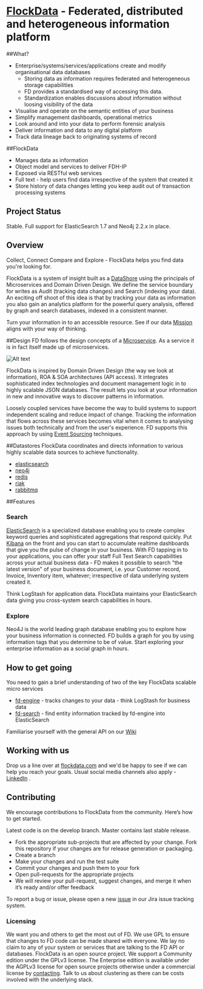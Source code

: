 [FlockData](http://FlockData.com) - Federated, distributed and heterogeneous information platform   
===========

##What?
* Enterprise/systems/services/applications create and modify organisational data databases
  * Storing data as information requires federated and heterogeneous storage capabilities
  * FD provides a standardised way of accessing this data.
  * Standardization enables discussions about information without loosing visibility of the data
* Visualise and operate on the semantic entities of your business
* Simplify management dashboards, operational metrics 
* Look around and into your data to perform forensic analysis
* Deliver information and data to any digital platform
* Track data lineage back to originating systems of record

##FlockData
* Manages data as information
* Object model and services to deliver FDH-IP
* Exposed via RESTful web services 
* Full text - help users find data irrespective of the system that created it
* Store history of data changes letting you keep audit out of transaction processing systems 

## Project Status
Stable. Full support for ElasticSearch 1.7 and Neo4j 2.2.x in place. 

## Overview
Collect, Connect Compare and Explore  - FlockData helps you find data you're looking for.

FlockData is a system of insight built as a [DataShore](http://martinfowler.com/bliki/DataLake.html) using the principals of Microservices and Domain Driven Design. We define the service boundary for writes as Audit (tracking data changes) and Search (indexing your data). An exciting off shoot of this idea is that by tracking your data as information you also gain an analytics platform for the powerful query analysis, offered by graph and search databases, indexed in a consistent manner.

Turn your information in to an accessible resource. See if our data [Mission](http://wiki.flockdata.com/pages/viewpage.action?pageId=13172853) aligns with your way of thinking.

##Design
FD follows the design concepts of a [Microservice](http://martinfowler.com/articles/microservices.html). As a service it is in fact itself made up of microservices.

![Alt text](https://github.com/monowai/flockdata.org/blob/master/micro-service.png)

FlockData is inspired by Domain Driven Design (the way we look at information), ROA & SOA architectures (API access). It integrates sophisticated index technologies and document management logic in to highly scalable JSON databases. The result lets you look at your information in new and innovative ways to discover patterns in information.

Loosely coupled services have become the way to build systems to support independent scaling and reduce impact of change. Tracking the information that flows across these services becomes vital when it comes to analysing issues both technically and from the user's experience. FD supports this approach by using [Event Sourcing](http://martinfowler.com/eaaDev/EventSourcing.html) techniques.

##Datastores
FlockData coordinates and directs information to various highly scalable data sources to achieve functionality. 
* [elasticsearch](https://github.com/elasticsearch/elasticsearch)
* [neo4j](https://github.com/neo4j/neo4j)
* [redis](https://github.com/antirez/redis)
* [riak](http://basho.com/riak/)
* [rabbitmq](https://github.com/rabbitmq/rabbitmq-server)

##Features
### Search

[ElasticSearch](htt://www.elastic.co) is a specialized database enabling you to create complex keyword queries and sophisticated aggregations that respond quickly.  Put [Kibana](http://www.elasticsearch.org/overview/kibana/) on the front and you can start to accumulate realtime dashboards that give you the pulse of change in your business. With FD tapping in to your applications, you can offer your staff Full Text Search capabilities across your actual business data - FD makes it possible to search "the latest version" of your business document, i.e. your Customer record, Invoice, Inventory item, whatever; irrespective of data underlying system created it. 

Think LogStash for application data. FlockData maintains your ElasticSearch data giving you cross-system search capabilities in hours.

### Explore
Neo4J is the world leading graph database enabling you to explore how your business information is connected. FD builds a graph for you by using information tags that you determine to be of value. Start exploring your enterprise information as a social graph in hours.

## How to get going
You need to gain a brief understanding of two of the key FlockData scalable micro services

* [fd-engine](fd-engine/README.md) - tracks changes to your data - think LogStash for business data
* [fd-search](fd-search/README.md) - find entity information tracked by fd-engine into ElasticSearch

Familiarise yourself with the general API on our [Wiki](http://wiki.flockdata.com/pages/viewpage.action?pageId=13172790)

## Working with us
Drop us a line over at [flockdata.com](http://flockdata.com/) and we'd be happy to see if we can help you reach your goals. Usual social media channels also apply - [LinkedIn](http://www.linkedin.com/company/3361595) .

## Contributing
We encourage contributions to FlockData from the community. Here’s how to get started.

Latest code is on the develop branch. Master contains last stable release.

* Fork the appropriate sub-projects that are affected by your change. Fork this repository if your changes are for release generation or packaging.
* Create a branch
* Make your changes and run the test suite
* Commit your changes and push them to your fork
* Open pull-requests for the appropriate projects
* We will review your pull-request, suggest changes, and merge it when it’s ready and/or offer feedback

To report a bug or issue, please open a new [issue](https://monowai.atlassian.net/) in our Jira issue tracking system.

### Licensing
We want you and others to get the most out of FD. We use GPL to ensure that changes to FD code can be made shared with everyone. We lay no claim to any of your system or services that are talking to the FD API or databases. 
FlockData is an open source project. We support a Community edition under the GPLv3 license. The Enterprise edition is available under the AGPLv3 license for open source projects otherwise under a commercial license by [contacting](http://flockdata.com/). Talk to us about clustering as there can be costs involved with the underlying stack.
